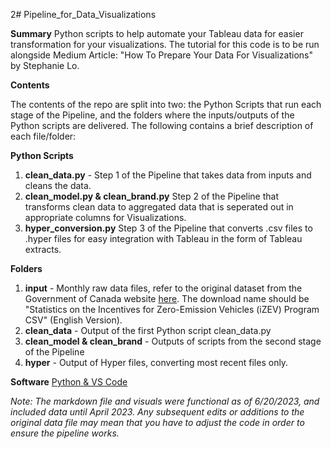 2# Pipeline_for_Data_Visualizations

**Summary** 
Python scripts to help automate your Tableau data for easier transformation for your visualizations. The tutorial for this code is to be run alongside Medium Article: "How To Prepare Your Data For Visualizations" by Stephanie Lo.  

**Contents** 

The contents of the repo are split into two: the Python Scripts that run each stage of the Pipeline, and the folders where the inputs/outputs of the Python scripts are delivered. The following contains a brief description of each file/folder: 

**Python Scripts** 
1. **clean_data.py** - Step 1 of the Pipeline that takes data from inputs and cleans the data.
2. **clean_model.py & clean_brand.py** Step 2 of the Pipeline that transforms clean data to aggregated data that is seperated out in appropriate columns for Visualizations.
3. **hyper_conversion.py** Step 3 of the Pipeline that converts .csv files to .hyper files for easy integration with Tableau in the form of Tableau extracts. 

**Folders** 

1. **input** - Monthly raw data files, refer to the original dataset from the Government of Canada website [here](https://open.canada.ca/data/en/dataset/42986a95-be23-436e-af15-7c6bf292a2e1). The download name should be "Statistics on the Incentives for Zero-Emission Vehicles (iZEV) Program CSV" (English Version). 
2. **clean_data** - Output of the first Python script clean_data.py
3. **clean_model & clean_brand** - Outputs of scripts from the second stage of the Pipeline
4. **hyper** - Output of Hyper files, converting most recent files only. 

**Software**
[Python & VS Code](https://code.visualstudio.com/download)

*Note: The markdown file and visuals were functional as of 6/20/2023, and included data until April 2023. Any subsequent edits or additions to the original data file may mean that you have to adjust the code in order to ensure the pipeline works.*

